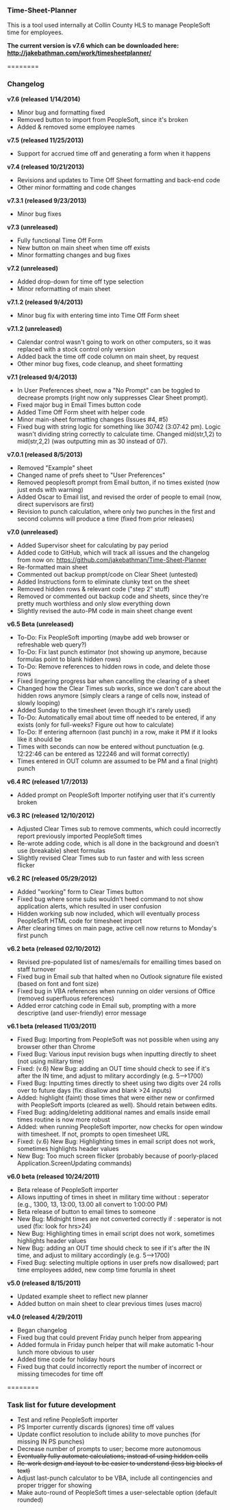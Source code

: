 ### Time-Sheet-Planner

This is a tool used internally at Collin County HLS to manage PeopleSoft time for employees.

**The current version is v7.6 which can be downloaded here: http://jakebathman.com/work/timesheetplanner/**

========

### Changelog

**v7.6 (released 1/14/2014)**
* Minor bug and formatting fixed
* Removed button to import from PeopleSoft, since it's broken
* Added & removed some employee names

**v7.5 (released 11/25/2013)**
* Support for accrued time off and generating a form when it happens

**v7.4 (released 10/21/2013)**
* Revisions and updates to Time Off Sheet formatting and back-end code
* Other minor formatting and code changes

**v7.3.1 (released 9/23/2013)**
* Minor bug fixes

**v7.3 (unreleased)**
* Fully functional Time Off Form
* New button on main sheet when time off exists
* Minor formatting changes and bug fixes

**v7.2 (unreleased)**
* Added drop-down for time off type selection
* Minor reformatting of main sheet

**v7.1.2 (released 9/4/2013)**
* Minor bug fix with entering time into Time Off Form sheet

**v7.1.2 (unreleased)**
* Calendar control wasn't going to work on other computers, so it was replaced with a stock control only version
* Added back the time off code column on main sheet, by request
* Other minor bug fixes, code cleanup, and sheet formatting

**v7.1 (released 9/4/2013)**
* In User Preferences sheet, now a "No Prompt" can be toggled to decrease prompts (right now only suppresses Clear Sheet prompt).
* Fixed major bug in Email Times button code
* Added Time Off Form sheet with helper code
* Minor main-sheet formatting changes (Issues #4, #5)
* Fixed bug with string logic for something like 30742 (3:07:42 pm). Logic wasn't dividing string correctly to calculate time. Changed mid(str,1,2) to mid(str,2,2) (was outputting min as 30 instead of 07).

**v7.0.1 (released 8/5/2013)**
* Removed "Example" sheet
* Changed name of prefs sheet to "User Preferences" 
* Removed peoplesoft prompt from Email button, if no times existed (now just ends with warning)
* Added Oscar to Email list, and revised the order of people to email (now, direct supervisors are first)
* Revision to punch calculation, where only two punches in the first and second columns will produce a time (fixed from prior releases)


**v7.0 (unreleased)**
* Added Supervisor sheet for calculating by pay period
* Added code to GitHub, which will track all issues and the changelog from now on: https://github.com/jakebathman/Time-Sheet-Planner
* Re-formatted main sheet
* Commented out backup prompt/code on Clear Sheet (untested)
* Added Instructions form to eliminate clunky text on the sheet
* Removed hidden rows & relevant code ("step 2" stuff)
* Removed or commented out backup code and sheets, since they're pretty much worthless and only slow everything down
* Slightly revised the auto-PM code in main sheet change event


**v6.5 Beta (unreleased)**
* To-Do: Fix PeopleSoft importing (maybe add web browser or refreshable web query?)
* To-Do: Fix last punch estimator (not showing up anymore, because formulas point to blank hidden rows)
* To-Do: Remove references to hidden rows in code, and delete those rows
* Fixed lingering progress bar when cancelling the clearing of a sheet
* Changed how the Clear Times sub works, since we don't care about the hidden rows anymore (simply clears a range of cells now, instead of slowly looping)
* Added Sunday to the timesheet (even though it's rarely used)
* To-Do: Automatically email about time off needed to be entered, if any exists (only for full-weeks? Figure out how to calculate)
* To-Do: If entering afternoon (last punch) in a row, make it PM if it looks like it should be
* Times with seconds can now be entered without punctuation (e.g. 12:22:46 can be entered as 122246 and will format correctly)
* Times entered in OUT column are assumed to be PM and a final (night) punch


**v6.4 RC (released 1/7/2013)**
* Added prompt on PeopleSoft Importer notifying user that it's currently broken

**v6.3 RC (released 12/10/2012)**
* Adjusted Clear Times sub to remove comments, which could incorrectly report previously imported PeopleSoft times
* Re-wrote adding code, which is all done in the background and doesn't use (breakable) sheet formulas
* Slightly revised Clear Times sub to run faster and with less screen flicker

**v6.2 RC (released 05/29/2012)**
* Added "working" form to Clear Times button
* Fixed bug where some subs wouldn't heed command to not show application alerts, which resulted in user confusion
* Hidden working sub now included, which will eventually process PeopleSoft HTML code for timesheet import
* After clearing times on main page, active cell now returns to Monday's first punch 

**v6.2 beta (released 02/10/2012)**
* Revised pre-populated list of names/emails for emailling times based on staff turnover
* Fixed bug in Email sub that halted when no Outlook signature file existed (based on font and font size)
* Fixed bug in VBA references when running on older versions of Office (removed superfluous references)
* Added error catching code in Email sub, prompting with a more descriptive (and user-friendly) error message

**v6.1 beta (released 11/03/2011)**
* Fixed Bug: Importing from PeopleSoft was not possible when using any browser other than Chrome
* Fixed Bug: Various input revision bugs when inputting directly to sheet (not using military time)
* Fixed: (v.6) New Bug: adding an OUT time should check to see if it's after the IN time, and adjust to military accordingly (e.g. 5-->1700)
* Fixed Bug: Inputting times directly to sheet using two digits over 24 rolls over to future days (fix: disallow and blank >24 inputs)
* Added: highlight (faint) those times that were either new or confirmed with PeopleSoft imports (cleared as well). Should retain between edits.
* Fixed Bug: adding/deleting additional names and emails inside email times routine is now more robust
* Added: when running PeopleSoft importer, now checks for open window with timesheet. If not, prompts to open timesheet URL
* Fixed: (v.6) New Bug: Highlighting times in email script does not work, sometimes highlights header values
* New Bug: Too much screen flicker (probably because of poorly-placed Application.ScreenUpdating commands)

**v6.0 beta (released 10/24/2011)**
* Beta release of PeopleSoft importer
* Allows inputting of times in sheet in military time without : seperator (e.g., 1300, 13, 13:00, 13.00 all convert to 1:00:00 PM)
* Beta release of button to email times to someone
* New Bug: Midnight times are not converted correctly if : seperator is not used (fix: look for hrs>24)
* New Bug: Highlighting times in email script does not work, sometimes highlights header values
* New Bug: adding an OUT time should check to see if it's after the IN time, and adjust to military accordingly (e.g. 5-->1700)
* Fixed Bug: selecting multiple options in user prefs now disallowed; part time employees added, new comp time forumla in sheet

**v5.0 (released 8/15/2011)**  
* Updated example sheet to reflect new planner
* Added button on main sheet to clear previous times (uses macro)

**v4.0 (released 4/29/2011)**  
* Began changelog
* Fixed bug that could prevent Friday punch helper from appearing
* Added formula in Friday punch helper that will make automatic 1-hour lunch more obvious to user
* Added time code for holiday hours
* Fixed bug that could incorrectly report the number of incorrect or missing timecodes for time off

========

### Task list for future development

* Test and refine PeopleSoft importer
* PS Importer currently discards (ignores) time off values
* Update conflict resolution to include ability to move punches (for missing IN PS punches)
* Decrease number of prompts to user; become more autonomous
* ~~Eventually fully automate calculations, instead of using hidden cells~~
* ~~Re-work design and layout to be easier to understand (less big blocks of text)~~
* Adjust last-punch calculator to be VBA, include all contingencies and proper trigger for showing
* Make auto-round of PeopleSoft times a user-selectable option (default rounded)

